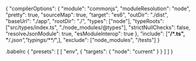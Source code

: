 {
  "compilerOptions": {
    "module": "commonjs",
    "moduleResolution": "node",
    "pretty": true,
    "sourceMap": true,
    "target": "es6",
    "outDir": "./dist",
    "baseUrl": "./app",
    "rootDir": "./",
    "types": ["node"],
    "typeRoots": ["src/types/index.ts", "./node_modules/@types"],
    "strictNullChecks": false,
    "resolveJsonModule": true,
    "esModuleInterop": true
  },
  "include": ["**/*.ts", "**/*.json","typings/**/*",],
  "exclude": ["node_modules", "/tests"]
}

.babelrc
{
  "presets": [
    [
      "env",
      {
        "targets": {
          "node": "current"
        }
      }
    ]
  ]
}
